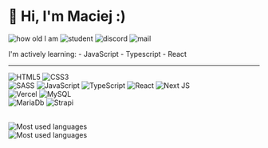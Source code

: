 #  👋 Hi, I'm Maciej :)
<img src="https://img.shields.io/badge/-🎂%2018%20years%20old%20-lightgreen?style=for-the-badge" alt="how old I am"/>
<img src="https://img.shields.io/badge/-%F0%9F%91%A8%E2%80%8D%F0%9F%8E%93%20IT%20student%20(4/4%20year)-thistle?style=for-the-badge" alt="student"/>
<img src="https://img.shields.io/badge/Maciej%231842-5865F2?style=for-the-badge&logo=discord&logoColor=white" alt="discord"/>
<img src="https://img.shields.io/badge/-📧%20maciejg0220@gmail.com%20-darkturquoise?style=for-the-badge" alt="mail"/>
 
 I'm actively learning:
	 - JavaScript
	 - Typescript
	 - React
 
 ---
![HTML5](https://img.shields.io/badge/html5-%23E34F26.svg?style=for-the-badge&logo=html5&logoColor=white)
![CSS3](https://img.shields.io/badge/css3-%231572B6.svg?style=for-the-badge&logo=css3&logoColor=white)	
![SASS](https://img.shields.io/badge/Sass-CC6699?style=for-the-badge&logo=sass&logoColor=white)
![JavaScript](https://img.shields.io/badge/JavaScript-323330?style=for-the-badge&logo=javascript&logoColor=F7DF1E)
![TypeScript](https://img.shields.io/badge/typescript-%23007ACC.svg?style=for-the-badge&logo=typescript&logoColor=white)
![React](https://img.shields.io/badge/react-%2320232a.svg?style=for-the-badge&logo=react&logoColor=%2361DAFB)
![Next JS](https://img.shields.io/badge/Next-black?style=for-the-badge&logo=next.js&logoColor=white)   
![Vercel](https://img.shields.io/badge/vercel-%23000000.svg?style=for-the-badge&logo=vercel&logoColor=white)
![MySQL](https://img.shields.io/badge/mysql-%2300f.svg?style=for-the-badge&logo=mysql&logoColor=white)	
![MariaDb](https://img.shields.io/badge/MariaDB-003545?style=for-the-badge&logo=mariadb&logoColor=white)
![Strapi](https://img.shields.io/badge/strapi-%232E7EEA.svg?style=for-the-badge&logo=strapi&logoColor=white)
        
        
<br />

<img src="https://activity-graph.herokuapp.com/graph?username=MaciejGarncarski&theme=minimal" alt="Most used languages"/>

<br />

<img src="https://github-readme-stats.vercel.app/api/top-langs/?username=MaciejGarncarski" alt="Most used languages"/>
